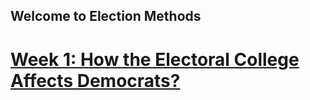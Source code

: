 ## Welcome to Election Methods
# [Week 1: How the Electoral College Affects Democrats?](posts/week_1.md)
